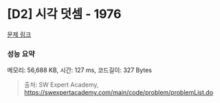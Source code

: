 # [D2] 시각 덧셈 - 1976 

[문제 링크](https://swexpertacademy.com/main/code/problem/problemDetail.do?contestProbId=AV5PttaaAZIDFAUq) 

### 성능 요약

메모리: 56,688 KB, 시간: 127 ms, 코드길이: 327 Bytes



> 출처: SW Expert Academy, https://swexpertacademy.com/main/code/problem/problemList.do